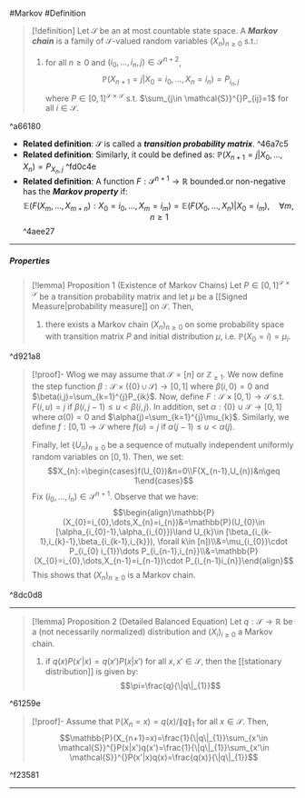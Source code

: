 #Markov #Definition 

> [!definition]
> Let $\mathcal{S}$ be an at most countable state space. A ***Markov chain*** is a family of $\mathcal{S}$-valued random variables $(X_{n})_{n\geq 0}$ s.t.:
> 1. for all $n\geq 0$ and $(i_{0},\dots,i_{n},j)\in \mathcal{S}^{n+2}$, $$\mathbb{P}(X_{n+1}=j|X_{0}=i_{0},\dots,X_{n}=i_{n})=P_{i_{n},j}$$where $P\in [0,1]^{\mathcal{S}\times \mathcal{S}}$ s.t. $\sum_{j\in \mathcal{S}}^{}P_{ij}=1$ for all $i\in \mathcal{S}$. 

^a66180

- **Related definition**: $\mathcal{S}$ is called a ***transition probability matrix***. ^46a7c5
- **Related definition**: Similarly, it could be defined as: $\mathbb{P}(X_{n+1}=j|X_{0},\dots,X_{n})=P_{X_{n},j}$ ^fd0c4e
- **Related definition**: A function $F:\mathcal{S}^{n+1}\to \mathbb{R}$ bounded.or non-negative has the ***Markov property*** if: $$\mathbb{E}(F(X_{m},\dots,X_{m+n}):X_{0}=i_{0},\dots,X_{m}=i_{m})=\mathbb{E}(F(X_{0},\dots,X_{n})|X_{0}=i_{m}),\quad \forall m,n\geq 1$$ ^4aee27
---
##### Properties
> [!lemma] Proposition 1 (Existence of Markov Chains)
> Let $P\in [0,1]^{\mathcal{S\times S}}$ be a transition probability matrix and let $\mu$ be a [[Signed Measure|probability measure]] on $\mathcal{S}$. Then, 
> 1. there exists a Markov chain $(X_{n})_{n\geq 0}$ on some probability space with transition matrix $P$ and initial distribution $\mu$, i.e. $\mathbb{P}(X_{0}=i)=\mu_{i}$.

^d921a8

> [!proof]-
> Wlog we may assume that $\mathcal{S}= [n]$ or $\mathbb{Z}_{\geq 1}$. We now define the step function $\beta:\mathcal{S}\times (\{ 0 \}\cup\mathcal{S})\to[0,1]$ where $\beta(i,0)=0$ and $\beta(i,j)=\sum_{k=1}^{j}P_{ik}$. Now, define $F:\mathcal{S}\times[0,1)\to \mathcal{S}$ s.t. $F(i,u)=j$ if $\beta(i,j-1)\leq u <\beta(i,j)$. In addition, set $\alpha:\{ 0 \}\cup \mathcal{S}\to[0,1]$ where $\alpha(0)=0$ and $\alpha(j)=\sum_{k=1}^{j}\mu_{k}$. Similarly, we define $f:[0,1)\to \mathcal{S}$ where $f(u)=j$ if $\alpha(j-1)\leq u<\alpha(j)$. 
> 
> Finally, let $\{ U_{n} \}_{n\geq 0}$ be a sequence of mutually independent uniformly random variables on $[0,1)$. Then, we set: $$X_{n}:=\begin{cases}f(U_{0})&n=0\\F(X_{n-1},U_{n})&n\geq 1\end{cases}$$Fix $(i_{0},\dots,i_{n})\in \mathcal{S}^{n+1}$. Observe that we have: $$\begin{align}\mathbb{P}(X_{0}=i_{0},\dots,X_{n}=i_{n})&=\mathbb{P}(U_{0}\in [\alpha_{i_{0}-1},\alpha_{i_{0}})\land U_{k}\in [\beta_{i_{k-1},i_{k}-1},\beta_{i_{k-1},i_{k}}), \forall k\in [n])\\&=\mu_{i_{0}}\cdot P_{i_{0} i_{1}}\dots P_{i_{n-1},i_{n}}\\&=\mathbb{P}(X_{0}=i_{0},\dots,X_{n-1}=i_{n-1})\cdot P_{i_{n-1}i_{n}}\end{align}$$This shows that $(X_{n})_{n\geq 0}$ is a Markov chain.

^8dc0d8

---
> [!lemma] Proposition 2 (Detailed Balanced Equation)
> Let $q:\mathcal{S}\to \mathbb{R}$ be a (not necessarily normalized) distribution and $(X_{i})_{i\geq 0}$ a Markov chain. 
> 1. if $q(x)P(x'|x)=q(x')P(x|x')$ for all $x,x'\in \mathcal{S}$, then the [[stationary distribution]] is given by: $$\pi=\frac{q}{\|q\|_{1}}$$

^61259e

> [!proof]-
> Assume that $\mathbb{P}(X_{n}=x)= q(x) / \|q\|_{1}$ for all $x\in \mathcal{S}$. Then,$$\mathbb{P}(X_{n+1}=x)=\frac{1}{\|q\|_{1}}\sum_{x'\in \mathcal{S}}^{}P(x|x')q(x')=\frac{1}{\|q\|_{1}}\sum_{x'\in \mathcal{S}}^{}P(x'|x)q(x)=\frac{q(x)}{\|q\|_{1}}$$ 

^f23581

---
